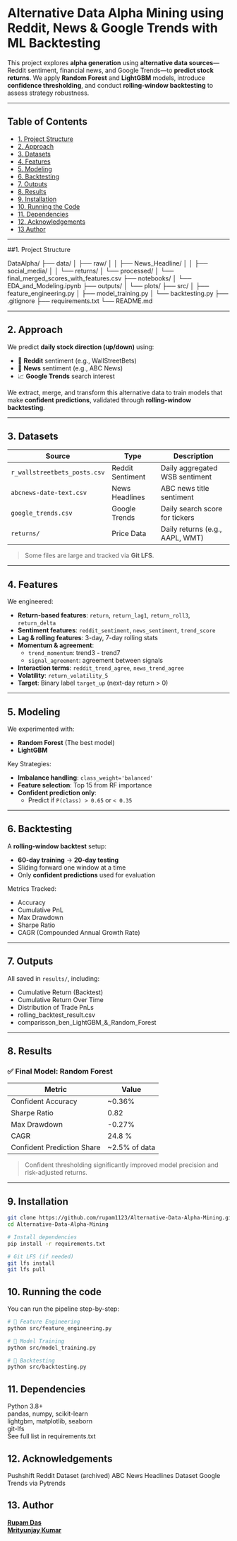 #  Alternative Data Alpha Mining using Reddit, News & Google Trends with ML Backtesting

This project explores **alpha generation** using **alternative data sources**—Reddit sentiment, financial news, and Google Trends—to **predict stock returns**. We apply **Random Forest** and **LightGBM** models, introduce **confidence thresholding**, and conduct **rolling-window backtesting** to assess strategy robustness.

---

##  Table of Contents

- [1. Project Structure](#-project-structure)
- [2. Approach](#-approach)
- [3. Datasets](#️-datasets)
- [4. Features](#️-features)
- [5. Modeling](#-modeling)
- [6. Backtesting](#-backtesting)
- [7. Outputs](#-outputs)
- [8. Results](#-results)
- [9. Installation](#-installation)
- [10. Running the Code](#-running-the-code)
- [11. Dependencies](#-dependencies)
- [12. Acknowledgements](#-acknowledgements)
- [13 Author](#-author)

---

##1.  Project Structure

DataAlpha/
├── data/
│ ├── raw/
│ │ ├── News_Headline/
│ │ ├── social_media/
│ │ └── returns/
│ └── processed/
│ └── final_merged_scores_with_features.csv
├── notebooks/
│ └── EDA_and_Modeling.ipynb
├── outputs/
│ └── plots/
├── src/
│ ├── feature_engineering.py
│ ├── model_training.py
│ └── backtesting.py
├── .gitignore
├── requirements.txt
└── README.md


---

## 2. Approach

We predict **daily stock direction (up/down)** using:

- 🧵 **Reddit** sentiment (e.g., WallStreetBets)
- 📰 **News** sentiment (e.g., ABC News)
- 📈 **Google Trends** search interest

We extract, merge, and transform this alternative data to train models that make **confident predictions**, validated through **rolling-window backtesting**.

---

## 3. Datasets

| Source                       | Type             | Description                     |
| ---------------------------- | ---------------- | ------------------------------- |
| `r_wallstreetbets_posts.csv` | Reddit Sentiment | Daily aggregated WSB sentiment  |
| `abcnews-date-text.csv`      | News Headlines   | ABC news title sentiment        |
| `google_trends.csv`          | Google Trends    | Daily search score for tickers  |
| `returns/`                   | Price Data       | Daily returns (e.g., AAPL, WMT) |

>  Some files are large and tracked via **Git LFS**.

---

## 4. Features

We engineered:

- **Return-based features**: `return`, `return_lag1`, `return_roll3`, `return_delta`
- **Sentiment features**: `reddit_sentiment`, `news_sentiment`, `trend_score`
- **Lag & rolling features**: 3-day, 7-day rolling stats
- **Momentum & agreement**:
  - `trend_momentum`: trend3 - trend7
  - `signal_agreement`: agreement between signals
- **Interaction terms**: `reddit_trend_agree`, `news_trend_agree`
- **Volatility**: `return_volatility_5`
- **Target**: Binary label `target_up` (next-day return > 0)

---

## 5. Modeling

We experimented with:

- **Random Forest** (The best model)
- **LightGBM**

 Key Strategies:

- **Imbalance handling**: `class_weight='balanced'`
- **Feature selection**: Top 15 from RF importance
- **Confident prediction only**:
  - Predict if `P(class) > 0.65` or `< 0.35`

---

## 6. Backtesting

A **rolling-window backtest** setup:

-  **60-day training** →  **20-day testing**
- Sliding forward one window at a time
- Only **confident predictions** used for evaluation

 Metrics Tracked:

- Accuracy
- Cumulative PnL
- Max Drawdown
- Sharpe Ratio
- CAGR (Compounded Annual Growth Rate)

---

## 7. Outputs

All saved in `results/`, including:

- Cumulative Return (Backtest)
- Cumulative Return Over Time
- Distribution of Trade PnLs
- rolling_backtest_result.csv
- comparisson_ben_LightGBM_&_Random_Forest

---

## 8. Results

### ✅ Final Model: Random Forest

| Metric                     | Value          |
| -------------------------- | -------------- |
| Confident Accuracy         | ~0.36%           |
| Sharpe Ratio               | 0.82          |
| Max Drawdown               | -0.27%         |
| CAGR                       |  24.8 %            |
| Confident Prediction Share | ~2.5% of data  |

>  Confident thresholding significantly improved model precision and risk-adjusted returns.

---

## 9. Installation

```bash
git clone https://github.com/rupam1123/Alternative-Data-Alpha-Mining.git
cd Alternative-Data-Alpha-Mining

# Install dependencies
pip install -r requirements.txt

# Git LFS (if needed)
git lfs install
git lfs pull
```
## 10. Running the code
You can run the pipeline step-by-step:
```bash
# 🏡 Feature Engineering
python src/feature_engineering.py

# 🤖 Model Training
python src/model_training.py

# 🔁 Backtesting
python src/backtesting.py
```
## 11. Dependencies
Python 3.8+ <br>
pandas, numpy, scikit-learn <br>
lightgbm, matplotlib, seaborn <br>
git-lfs <br>
See full list in requirements.txt <br>
## 12. Acknowledgements
Pushshift Reddit Dataset (archived)
ABC News Headlines Dataset
Google Trends via Pytrends
## 13. Author
**[Rupam Das](https://github.com/rupam1123)** <br>
**[Mrityunjay Kumar](https://github.com/mrityunjaykumar23)** 

